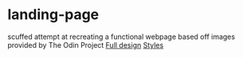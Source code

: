 # landing-page
scuffed attempt at recreating a functional webpage based off images provided by The Odin Project
[Full design](https://cdn.statically.io/gh/TheOdinProject/curriculum/main/foundations/html_css/project/odin-project.png)
[Styles](https://cdn.statically.io/gh/TheOdinProject/curriculum/main/foundations/html_css/project/colors_and_stuff.png)

